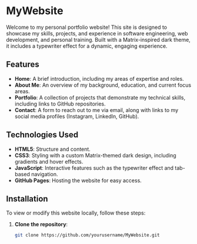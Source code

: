 # MyWebsite

Welcome to my personal portfolio website! This site is designed to showcase my skills, projects, and experience in software engineering, web development, and personal training. Built with a Matrix-inspired dark theme, it includes a typewriter effect for a dynamic, engaging experience.

## Features

- **Home**: A brief introduction, including my areas of expertise and roles.
- **About Me**: An overview of my background, education, and current focus areas.
- **Portfolio**: A collection of projects that demonstrate my technical skills, including links to GitHub repositories.
- **Contact**: A form to reach out to me via email, along with links to my social media profiles (Instagram, LinkedIn, GitHub).

## Technologies Used

- **HTML5**: Structure and content.
- **CSS3**: Styling with a custom Matrix-themed dark design, including gradients and hover effects.
- **JavaScript**: Interactive features such as the typewriter effect and tab-based navigation.
- **GitHub Pages**: Hosting the website for easy access.

## Installation

To view or modify this website locally, follow these steps:

1. **Clone the repository**:
   ```bash
   git clone https://github.com/yourusername/MyWebsite.git
